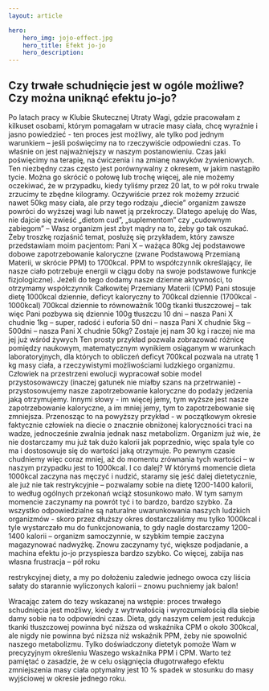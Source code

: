 ```yaml
---
layout: article

hero: 
    hero_img: jojo-effect.jpg
    hero_title: Efekt jo-jo
    hero_description: 
---
```

## Czy trwałe schudnięcie jest w ogóle możliwe? Czy można uniknąć efektu jo-jo?

Po latach pracy w Klubie Skutecznej Utraty Wagi, gdzie pracowałam z kilkuset osobami, którym
pomagałam w utracie masy ciała, chcę wyraźnie i jasno powiedzieć - ten proces jest możliwy, ale
tylko pod jednym warunkiem – jeśli poświęcimy na to rzeczywiście odpowiedni czas. To właśnie on
jest najważniejszy w naszym postanowieniu. Czas jaki poświęcimy na terapię, na ćwiczenia i na
zmianę nawyków żywieniowych. Ten niezbędny czas często jest porównywalny z okresem, w jakim
nastąpiło tycie. Można go skrócić o połowę lub trochę więcej, ale nie możemy oczekiwać, że w
przypadku, kiedy tyliśmy przez 20 lat, to w pół roku trwale zrzucimy te zbędne kilogramy. Oczywiście przez rok możemy zrzucić nawet 50kg masy ciała, ale przy tego rodzaju „diecie” organizm zawsze
powróci do wyższej wagi lub nawet ją przekroczy. Dlatego apeluję do Was, nie dajcie się zwieść
„dietom cud”, „suplementom” czy „cudownym zabiegom” – Wasz organizm jest zbyt mądry na to,
żeby go tak oszukać. Żeby troszkę rozjaśnić temat, posłużę się przykładem, który zawsze
przedstawiam moim pacjentom:
Pani X – ważąca 80kg
Jej podstawowe dobowe zapotrzebowanie kaloryczne (zwane Podstawową Przemianą Materii, w
skrócie PPM) to 1700kcal. PPM to współczynnik określający, ile nasze ciało potrzebuje energii w ciągu
doby na swoje podstawowe funkcje fizjologiczne). Jeżeli do tego dodamy nasze dzienne aktywności,
to otrzymamy współczynnik Całkowitej Przemiany Materii (CPM)
Pani stosuje dietę 1000kcal dziennie, deficyt kaloryczny to 700kcal dziennie (1700kcal - 1000kcal)
700kcal dziennie to równoważnik 100g tkanki tłuszczowej – tak więc Pani pozbywa się dziennie 100g
tłuszczu
10 dni – nasza Pani X chudnie 1kg – super, radość i euforia
50 dni – nasza Pani X chudnie 5kg –
500dni – nasza Pani X chudnie 50kg? Zostaje jej nam 30 kg i raczej nie ma jej już wśród żywych
Ten prosty przykład pozwala zobrazować różnicę pomiędzy naukowym, matematycznym wynikiem
osiąganym w warunkach laboratoryjnych, dla których to obliczeń deficyt 700kcal pozwala na utratę 1
kg masy ciała, a rzeczywistymi możliwościami ludzkiego organizmu. Człowiek na przestrzeni ewolucji
wypracował sobie model przystosowawczy (inaczej gatunek nie miałby szans na przetrwanie) -
przystosowujemy nasze zapotrzebowanie kaloryczne do podaży jedzenia jaką otrzymujemy. Innymi
słowy - im więcej jemy, tym wyższe jest nasze zapotrzebowanie kaloryczne, a im mniej jemy, tym to
zapotrzebowanie się zmniejsza. Przenosząc to na powyższy przykład - w początkowym okresie
faktycznie człowiek na diecie o znacznie obniżonej kaloryczności traci na wadze, jednocześnie zwalnia
jednak nasz metabolizm. Organizm już wie, że nie dostarczamy mu już tak dużo kalorii jak
poprzednio, więc spala tyle co ma i dostosowuje się do wartości jaką otrzymuje. Po pewnym czasie
chudniemy więc coraz mniej, aż do momentu zrównania tych wartości – w naszym przypadku jest to
1000kcal. I co dalej? W którymś momencie dieta 1000kcal zaczyna nas męczyć i nudzić, staramy się
jeść dalej dietetycznie, ale już nie tak restrykcyjnie – pozwalamy sobie na dietę 1200-1400 kalorii, to
według ogólnych przekonań wciąż stosunkowo mało. W tym samym momencie zaczynamy na powrót
tyć i to bardzo, bardzo szybko. Za wszystko odpowiedzialne są naturalne uwarunkowania naszych
ludzkich organizmów - skoro przez dłuższy okres dostarczaliśmy mu tylko 1000kcal i tyle wystarczało
mu do funkcjonowania, to gdy nagle dostarczamy 1200-1400 kalorii – organizm samoczynnie, w
szybkim tempie zaczyna magazynować nadwyżkę. Znowu zaczynamy tyć, większe podjadanie, a
machina efektu jo-jo przyspiesza bardzo szybko. Co więcej, zabija nas własna frustracja – pół roku

restrykcyjnej diety, a my po dołożeniu zaledwie jednego owoca czy liścia sałaty do starannie
wyliczonych kalorii – znowu puchniemy jak balon!

Wracając zatem do tezy wskazanej na wstępie: proces trwałego schudnięcia jest możliwy, kiedy z
wytrwałością i wyrozumiałością dla siebie damy sobie na to odpowiedni czas. Dieta, gdy naszym
celem jest redukcja tkanki tłuszczowej powinna być niższa od wskaźnika CPM o około 300kcal, ale
nigdy nie powinna być niższa niż wskaźnik PPM, żeby nie spowolnić naszego metabolizmu. Tylko
doświadczony dietetyk pomoże Wam w precyzyjnym określeniu Waszego wskaźnika PPM i CPM.
Warto też pamiętać o zasadzie, że w celu osiągnięcia długotrwałego efektu zmniejszenia masy ciała
optymalny jest 10 % spadek w stosunku do masy wyjściowej w okresie jednego roku.
